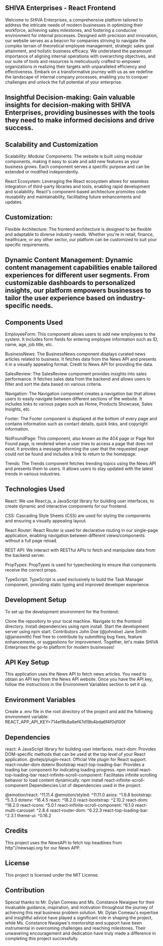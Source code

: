 
## SHIVA Enterprises - React Frontend
Welcome to SHIVA Enterprises, a comprehensive platform tailored to address the intricate needs of modern businesses in optimizing their workforce, achieving sales milestones, and fostering a conducive environment for internal processes. Designed with precision and innovation, our website serves as a beacon for companies striving to navigate the complex terrain of theoretical employee management, strategic sales goal attainment, and holistic business efficacy. We understand the paramount importance of aligning internal operations with overarching objectives, and our suite of tools and resources is meticulously crafted to empower organizations in realizing their targets with unparalleled efficiency and effectiveness. Embark on a transformative journey with us as we redefine the landscape of internal company processes, enabling you to conquer challenges and unlock the full potential of your enterprise.

## Insightful Decision-making: Gain valuable insights for decision-making with SHIVA Enterprises, providing businesses with the tools they need to make informed decisions and drive success.

## Scalability and Customization
Scalability:
Modular Components: The website is built using modular components, making it easy to scale and add new features as your business grows. Each component serves a specific purpose and can be extended or modified independently.

React Ecosystem: Leveraging the React ecosystem allows for seamless integration of third-party libraries and tools, enabling rapid development and scalability. React's component-based architecture promotes code reusability and maintainability, facilitating future enhancements and updates.

## Customization:
Flexible Architecture: The frontend architecture is designed to be flexible and adaptable to diverse industry needs. Whether you're in retail, finance, healthcare, or any other sector, our platform can be customized to suit your specific requirements.

## Dynamic Content Management: Dynamic content management capabilities enable tailored experiences for different user segments. From customizable dashboards to personalized insights, our platform empowers businesses to tailor the user experience based on industry-specific needs.

## Components Used
EmployeeForm: This component allows users to add new employees to the system. It includes form fields for entering employee information such as ID, name, age, job title, etc.

BusinessNews: The BusinessNews component displays curated news articles related to business. It fetches data from the News API and presents it in a visually appealing format. Credit to News API for providing the data.

SalesReview: The SalesReview component provides insights into sales performance. It fetches sales data from the backend and allows users to filter and sort the data based on various criteria.

Navigation: The Navigation component creates a navigation bar that allows users to easily navigate between different sections of the website. It includes links to various pages such as Home, Products Showcase, Sales Insights, etc.

Footer: The Footer component is displayed at the bottom of every page and contains information such as contact details, quick links, and copyright information.

NotFoundPage: This component, also known as the 404 page or Page Not Found page, is rendered when a user tries to access a page that does not exist. It provides a message informing the user that the requested page could not be found and includes a link to return to the homepage.

Trends: The Trends component fetches trending topics using the News API and presents them to users. It allows users to stay updated with the latest trends in various industries.

## Technologies Used
React: We use React.js, a JavaScript library for building user interfaces, to create dynamic and interactive components for our frontend.

CSS: Cascading Style Sheets (CSS) are used for styling the components and ensuring a visually appealing layout.

React Router: React Router is used for declarative routing in our single-page application, enabling navigation between different views/components without a full page reload.

REST API: We interact with RESTful APIs to fetch and manipulate data from the backend server.

PropTypes: PropTypes is used for typechecking to ensure that components receive the correct props.

TypeScript: TypeScript is used exclusively to build the Task Manager component, providing static typing and improved developer experience.

## Development Setup
To set up the development environment for the frontend:

Clone the repository to your local machine.
Navigate to the frontend directory.
Install dependencies using npm install.
Start the development server using npm start.
Contributors
John Doe (@johndoe)
Jane Smith (@janesmith)
Feel free to contribute by submitting bug fixes, feature enhancements, or suggestions for improvement. Together, let's make SHIVA Enterprises the go-to platform for modern businesses!

## API Key Setup
This application uses the News API to fetch news articles. You need to obtain an API key from the News API website. Once you have the API key, follow the instructions in the Environment Variables section to set it up.

## Environment Variables
Create a .env file in the root directory of the project and add the following environment variable: REACT_APP_API_KEY=714ef9b8a6ef47d19b4bda6f4f0d100f

## Dependencies
react: A JavaScript library for building user interfaces. react-dom: Provides DOM-specific methods that can be used at the top level of your React application. @vitejs/plugin-react: Official Vite plugin for React support. react-router-dom dotenv Bootstrap react-top-loading-bar: Provides a loading bar component for indicating loading progress. npm install react-top-loading-bar react-infinite-scroll-component: Facilitates infinite scrolling behavior to load content dynamically. npm install react-infinite-scroll-component
Dependencies
List of dependencies used in the project:

@emotion/react: ^11.11.4
@emotion/styled: ^11.11.0
axios: ^1.6.8
bootstrap: ^5.3.3
dotenv: ^16.4.5
react: ^18.2.0
react-bootstrap: ^2.10.2
react-dom: ^18.2.0
react-icons: ^5.0.1
react-infinite-scroll-component: ^6.1.0
react-multi-carousel: ^2.8.4
react-router-dom: ^6.22.3
react-top-loading-bar: ^2.3.1
theme-ui: ^0.16.2
## Credits
This project uses the NewsAPI to fetch top headlines from http"//newsapi.org for our News APP.

## License
This project is licensed under the MIT License.

## Contribution
Special thanks to Mr. Dylan Comeau and Ms. Constance Nwaigwe for their invaluable guidance, inspiration, and motivation throughout the journey of achieving this real business problem solution. Mr. Dylan Comeau's expertise and insightful advice have played a significant role in shaping the project, while Ms. Constance Nwaigwe's mentorship and support have been instrumental in overcoming challenges and reaching milestones. Their unwavering encouragement and dedication have truly made a difference in completing this project successfully.
